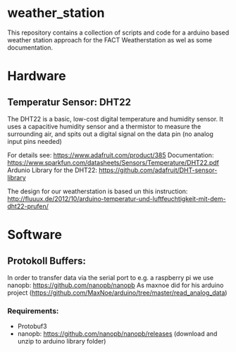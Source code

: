 # weather_station
This repository contains a collection of scripts and code for a arduino based weather station approach for the FACT Weatherstation as wel as some documentation.


# Hardware

## Temperatur Sensor: DHT22
The DHT22 is a basic, low-cost digital temperature and humidity sensor. It uses a capacitive humidity sensor and a thermistor to measure the surrounding air, and spits out a digital signal on the data pin (no analog input pins needed)

For details see: https://www.adafruit.com/product/385
Documentation: https://www.sparkfun.com/datasheets/Sensors/Temperature/DHT22.pdf
Ardunio Library for the DHT22: https://github.com/adafruit/DHT-sensor-library

The design for our weatherstation is based un this instruction: http://fluuux.de/2012/10/arduino-temperatur-und-luftfeuchtigkeit-mit-dem-dht22-prufen/


# Software

## Protokoll Buffers:

In order to transfer data via the serial port to e.g. a raspberry pi we use nanopb: https://github.com/nanopb/nanopb
As maxnoe did for his arduino project (https://github.com/MaxNoe/arduino/tree/master/read_analog_data)

### Requirements:
* Protobuf3
* nanopb: https://github.com/nanopb/nanopb/releases (download and unzip to arduino library folder)

